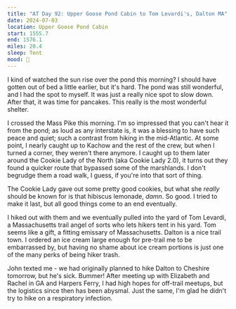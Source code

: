 ```yaml
---
title: "AT Day 92: Upper Goose Pond Cabin to Tom Levardi's, Dalton MA"
date: 2024-07-03
location: Upper Goose Pond Cabin
start: 1555.7
end: 1576.1
miles: 20.4
sleep: Tent
mood: 🙂
---
```

I kind of watched the sun rise over the pond this morning? I should have gotten out of bed a little earlier, but it's hard. The pond was still wonderful, and I had the spot to myself. It was just a really nice spot to slow down. After that, it was time for pancakes. This really is the most wonderful shelter.

I crossed the Mass Pike this morning. I'm so impressed that you can't hear it from the pond; as loud as any interstate is, it was a blessing to have such peace and quiet; such a contrast from hiking in the mid-Atlantic. At some point, I nearly caught up to Kachow and the rest of the crew, but when I turned a corner, they weren't there anymore. I caught up to them later around the Cookie Lady of the North (aka Cookie Lady 2.0), it turns out they found a quicker route that bypassed some of the marshlands. I don't begrudge them a road walk, I guess, if you're into that sort of thing.

The Cookie Lady gave out some pretty good cookies, but what she *really* should be known for is that hibiscus lemonade, *damn*. So good. I tried to make it last, but all good things come to an end eventually.

I hiked out with them and we eventually pulled into the yard of Tom Levardi, a Massachusetts trail angel of sorts who lets hikers tent in his yard. Tom seems like a gift, a fitting emissary of Massachusetts. Dalton is a nice trail town. I ordered an ice cream large enough for pre-trail me to be embarrassed by, but having no shame about ice cream portions is just one of the many perks of being hiker trash.

John texted me - we had originally planned to hike Dalton to Cheshire tomorrow, but he's sick. Bummer! After meeting up with Elizabeth and Rachel in GA and Harpers Ferry, I had high hopes for off-trail meetups, but the logistics since then has been abysmal. Just the same, I'm glad he didn't try to hike on a respiratory infection.

